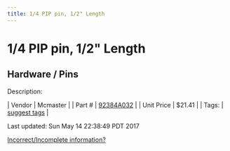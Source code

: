 ```yaml
---
title: 1/4 PIP pin, 1/2" Length
---
```


# 1/4 PIP pin, 1/2" Length
## Hardware / Pins
Description: 	 

| Vendor | Mcmaster | 
| Part # | [92384A032](https://www.mcmaster.com/#92384A032) | 
| Unit Price | $21.41 | 
| Tags: | [suggest tags](https://docs.google.com/forms/d/e/1FAIpQLSeWyY8v3RgOty-MyWmh9U0iivNYN_molChYyS-0U-o-kOAv_g/viewform) | 

Last updated: Sun May 14 22:38:49 PDT 2017

 [Incorrect/Incomplete information?](https://docs.google.com/forms/d/e/1FAIpQLSeWyY8v3RgOty-MyWmh9U0iivNYN_molChYyS-0U-o-kOAv_g/viewform)